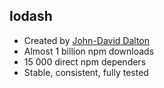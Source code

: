 ---
---

## lodash

- Created by [John-David Dalton](https://github.com/jdalton)
- Almost 1 billion npm downloads
- 15 000 direct npm dependers
- Stable, consistent, fully tested

